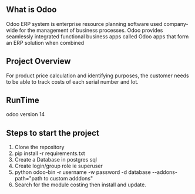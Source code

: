 What is Odoo
------------
Odoo ERP system is enterprise resource planning software used company-wide for the management of business processes. Odoo provides seamlessly integrated functional business apps called Odoo apps that form an ERP solution when combined

Project Overview
-----------------
For product price calculation and identifying purposes, the customer needs to be able to track costs of each serial number and lot.

RunTime
------------
odoo version 14

Steps to start the project
-------------------------
1. Clone the repository
2. pip install -r requirements.txt
3. Create a Database in postgres sql 
4. Create login/group role ie superuser
5. python odoo-bin -r username -w password -d database --addons-path="path to custom adddons"
6. Search for the module costing then install and update.

